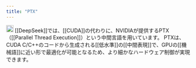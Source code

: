 ```yaml
---
title: "PTX"
---
```


<img src='https://scrapbox.io/api/pages/nishio/o3/icon' alt='o3.icon' height="19.5"/>
[[DeepSeek]]では、[[CUDA]]の代わりに、NVIDIAが提供するPTX（[[Parallel Thread Execution]]）という中間言語を用いています。
PTXは、CUDA C/C++のコードから生成される[[低水準]]の[[中間表現]]で、GPUの[[機械語]]に近い形で最適化が可能となるため、より細かなハードウェア制御が実現できます。
